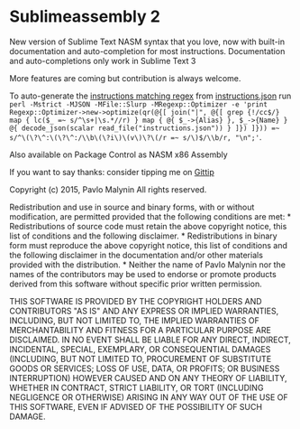 Sublimeassembly 2
=================
New version of Sublime Text NASM syntax that you love, now with built-in documentation and auto-completion for most instructions. 
Documentation and auto-completions only work in Sublime Text 3

More features are coming but contribution is always welcome.

To auto-generate the [instructions matching regex](./Assembly%20x86.tmLanguage#L17) from [instructions.json](./instructions.json) run `perl -Mstrict -MJSON -MFile::Slurp -MRegexp::Optimizer -e 'print Regexp::Optimizer->new->optimize(qr(@{[ join("|", @{[ grep {!/cc$/} map { lc($_ =~ s/^\s+|\s.*//r) } map { @{ $_->{Alias} }, $_->{Name} } @{ decode_json(scalar read_file("instructions.json")) } ]}) ]})) =~ s/^\(\?\^:\(\?\^:/\\b\(\?i\)\(v\)\?\(/r =~ s/\)$/\\b/r, "\n";'`.

Also available on Package Control as NASM x86 Assembly 

If you want to say thanks: consider tipping me on [Gittip](https://www.gittip.com/Nessphoro/)


Copyright (c) 2015, Pavlo Malynin
All rights reserved.

Redistribution and use in source and binary forms, with or without
modification, are permitted provided that the following conditions are met:
    * Redistributions of source code must retain the above copyright
      notice, this list of conditions and the following disclaimer.
    * Redistributions in binary form must reproduce the above copyright
      notice, this list of conditions and the following disclaimer in the
      documentation and/or other materials provided with the distribution.
    * Neither the name of Pavlo Malynin nor the
      names of the contributors may be used to endorse or promote products
      derived from this software without specific prior written permission.

THIS SOFTWARE IS PROVIDED BY THE COPYRIGHT HOLDERS AND CONTRIBUTORS "AS IS" AND
ANY EXPRESS OR IMPLIED WARRANTIES, INCLUDING, BUT NOT LIMITED TO, THE IMPLIED
WARRANTIES OF MERCHANTABILITY AND FITNESS FOR A PARTICULAR PURPOSE ARE
DISCLAIMED. IN NO EVENT SHALL <COPYRIGHT HOLDER> BE LIABLE FOR ANY
DIRECT, INDIRECT, INCIDENTAL, SPECIAL, EXEMPLARY, OR CONSEQUENTIAL DAMAGES
(INCLUDING, BUT NOT LIMITED TO, PROCUREMENT OF SUBSTITUTE GOODS OR SERVICES;
LOSS OF USE, DATA, OR PROFITS; OR BUSINESS INTERRUPTION) HOWEVER CAUSED AND
ON ANY THEORY OF LIABILITY, WHETHER IN CONTRACT, STRICT LIABILITY, OR TORT
(INCLUDING NEGLIGENCE OR OTHERWISE) ARISING IN ANY WAY OUT OF THE USE OF THIS
SOFTWARE, EVEN IF ADVISED OF THE POSSIBILITY OF SUCH DAMAGE.


